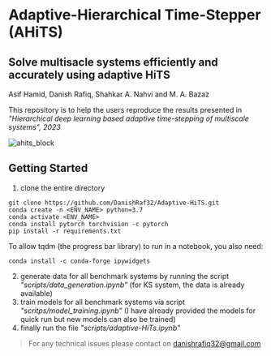 # Adaptive-Hierarchical Time-Stepper (AHiTS)
## Solve multisacle systems efficiently and accurately using adaptive HiTS
Asif Hamid, Danish Rafiq, Shahkar A. Nahvi and M. A. Bazaz

This repository is to help the users reproduce the results presented in *"Hierarchical deep learning based adaptive time-stepping of multiscale systems", 2023*

![ahits_block](https://user-images.githubusercontent.com/81804223/218659948-ccecf0d8-1cc2-415b-9a81-6d074d5d1506.png)


## Getting Started
1. clone the entire directory
```
git clone https://github.com/DanishRaf32/Adaptive-HiTS.git
conda create -n <ENV_NAME> python=3.7
conda activate <ENV_NAME>
conda install pytorch torchvision -c pytorch
pip install -r requirements.txt
```
To allow tqdm (the progress bar library) to run in a notebook, you also need:
```
conda install -c conda-forge ipywidgets
```
2. generate data for all benchmark systems by running the script *"scripts/data_generation.ipynb"* (for KS system, the data is already available)
3. train models for all benchmark systems via script *"scritps/model_training.ipynb"* (I have already provided the models for quick run but new models can also be trained)
4. finally run the file  *"scripts/adaptive-HiTs.ipynb"*


> For any technical issues please contact on danishrafiq32@gmail.com

